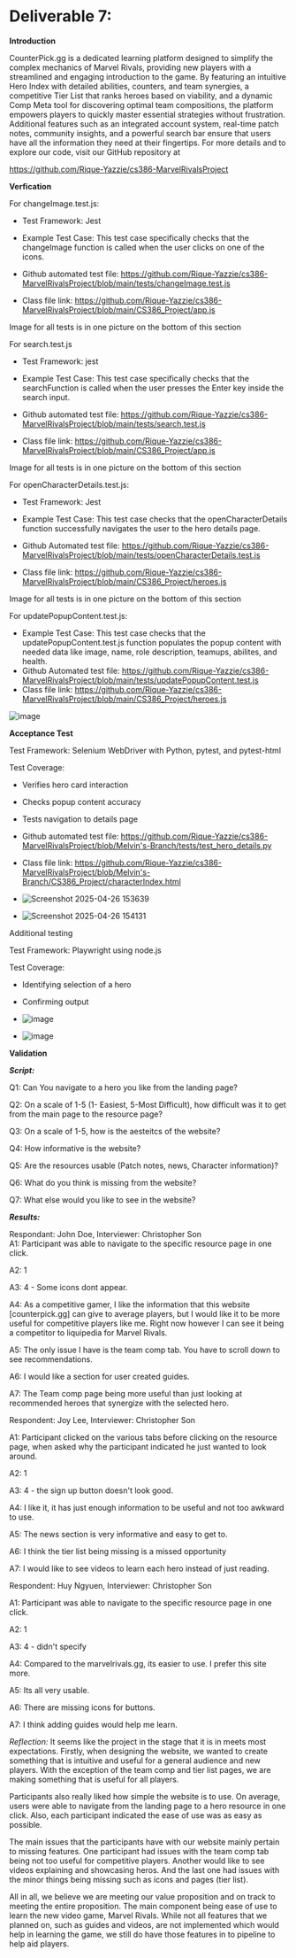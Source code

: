 # Deliverable 7:

**Introduction**

CounterPick.gg is a dedicated learning platform designed to simplify the complex mechanics of Marvel Rivals, providing new players with a streamlined and engaging introduction to the game. By featuring an intuitive Hero Index with detailed abilities, counters, and team synergies, a competitive Tier List that ranks heroes based on viability, and a dynamic Comp Meta tool for discovering optimal team compositions, the platform empowers players to quickly master essential strategies without frustration. Additional features such as an integrated account system, real-time patch notes, community insights, and a powerful search bar ensure that users have all the information they need at their fingertips. For more details and to explore our code, visit our GitHub repository at

https://github.com/Rique-Yazzie/cs386-MarvelRivalsProject

**Verfication**

For changeImage.test.js:

- Test Framework: Jest 

- Example Test Case: This test case specifically checks that the changeImage function is called when the user clicks on one of the icons.
- Github automated test file: https://github.com/Rique-Yazzie/cs386-MarvelRivalsProject/blob/main/tests/changeImage.test.js
- Class file link: https://github.com/Rique-Yazzie/cs386-MarvelRivalsProject/blob/main/CS386_Project/app.js

Image for all tests is in one picture on the bottom of this section

For search.test.js

- Test Framework: jest

- Example Test Case: This test case specifically checks that the searchFunction is called when the user presses the Enter key inside the search input.
- Github automated test file: https://github.com/Rique-Yazzie/cs386-MarvelRivalsProject/blob/main/tests/search.test.js
- Class file link: https://github.com/Rique-Yazzie/cs386-MarvelRivalsProject/blob/main/CS386_Project/app.js

Image for all tests is in one picture on the bottom of this section

For openCharacterDetails.test.js:

- Test Framework: Jest

- Example Test Case: This test case checks that the openCharacterDetails function successfully navigates the user to the hero details page.
- Github Automated test file: https://github.com/Rique-Yazzie/cs386-MarvelRivalsProject/blob/main/tests/openCharacterDetails.test.js
- Class file link: https://github.com/Rique-Yazzie/cs386-MarvelRivalsProject/blob/main/CS386_Project/heroes.js

Image for all tests is in one picture on the bottom of this section

For updatePopupContent.test.js:

- Example Test Case: This test case checks that the updatePopupContent.test.js function populates the popup content with needed data like image, name, role description, teamups, abilites, and health.
- Github Automated test file: https://github.com/Rique-Yazzie/cs386-MarvelRivalsProject/blob/main/tests/updatePopupContent.test.js
- Class file link: https://github.com/Rique-Yazzie/cs386-MarvelRivalsProject/blob/main/CS386_Project/heroes.js

![image](https://github.com/user-attachments/assets/eb2e995d-f002-4152-8065-dd79c008ddf9)


**Acceptance Test**

Test Framework: Selenium WebDriver with Python, pytest, and pytest-html

Test Coverage:
- Verifies hero card interaction
- Checks popup content accuracy
- Tests navigation to details page

- Github automated test file: https://github.com/Rique-Yazzie/cs386-MarvelRivalsProject/blob/Melvin's-Branch/tests/test_hero_details.py
- Class file link: https://github.com/Rique-Yazzie/cs386-MarvelRivalsProject/blob/Melvin's-Branch/CS386_Project/characterIndex.html

- ![Screenshot 2025-04-26 153639](https://github.com/user-attachments/assets/f4e03f3a-c4ea-4e3f-98b1-89df5cfd487c)
- ![Screenshot 2025-04-26 154131](https://github.com/user-attachments/assets/e20df5fa-3c8a-47f4-acc3-049e5e93d210)

Additional testing

Test Framework: Playwright using node.js

Test Coverage:
- Identifying selection of a hero
- Confirming output

- ![image](https://github.com/user-attachments/assets/e2ace52f-fa12-418e-a144-315191db14a8)
- ![image](https://github.com/user-attachments/assets/62ee5c10-a6e0-48d4-afcd-3fbf6da20391)


**Validation**

***Script:***

Q1:  Can You navigate to a hero you like from the landing page?

Q2:  On a scale of 1-5 (1- Easiest, 5-Most Difficult), how difficult was it to get from the main page to the resource page?

Q3:  On a scale of 1-5, how is the aesteitcs of the website?

Q4:  How informative is the website?

Q5:  Are the resources usable (Patch notes, news, Character information)?

Q6:  What do you think is missing from the website?

Q7:  What else would you like to see in the website?

***Results:***

Respondant: John Doe, Interviewer: Christopher Son  
  A1:  Participant was able to navigate to the specific resource page in one click.  
  
  A2:  1  
  
  A3:  4 - Some icons dont appear.  
  
  A4:  As a competitive gamer, I like the information that this website [counterpick.gg] can give to average players,   but I would like it to be more useful for competitive players like me. Right now however I can see it being a      competitor to liquipedia for Marvel Rivals.  
  
  A5:  The only issue I have is the team comp tab. You have to scroll down to see recommendations.  
  
  A6:  I would like a section for user created guides.  
  
  A7:  The Team comp page being more useful than just looking at recommended heroes that synergize with the selected         hero.  

Respondent: Joy Lee, Interviewer: Christopher Son  

A1:  Participant clicked on the various tabs before clicking on the resource page, when asked why the participant indicated he just wanted to look around.  

A2:  1  

A3:  4 - the sign up button doesn't look good.  

A4:  I like it, it has just enough information to be useful and not too awkward to use.  

A5:  The news section is very informative and easy to get to.  

A6:  I think the tier list being missing is a missed opportunity  

A7:  I would like to see videos to learn each hero instead of just reading.  

Respondent: Huy Ngyuen, Interviewer: Christopher Son  

A1:  Participant was able to navigate to the specific resource page in one click.  

A2:  1  

A3:  4 - didn't specify  

A4:  Compared to the marvelrivals.gg, its easier to use. I prefer this site more.  

A5:  Its all very usable.  

A6:  There are missing icons for buttons.  

A7:  I think adding guides would help me learn.  

*Reflection:*
It seems like the project in the stage that it is in meets most expectations. Firstly, when designing the website, we wanted to create something that is intuitive and useful for a general audience and new players. With the exception of the team comp and tier list pages, we are making something that is useful for all players. 

Participants also really liked how simple the website is to use. On average, users were able to navigate from the landing page to a hero resource in one click. Also, each participant indicated the ease of use was as easy as possible.

The main issues that the participants have with our website mainly pertain to missing features. One participant had issues with the team comp tab being not too useful for competitive players. Another would like to see videos explaining and showcasing heros. And the last one had issues with the minor things being missing such as icons and pages (tier list). 

All in all, we believe we are meeting our value proposition and on track to meeting the entire proposition. The main component being ease of use to learn the new video game, Marvel Rivals. While not all features that we planned on, such as guides and videos, are not implemented which would help in learning the game, we still do have those features in to pipeline to help aid players. 

